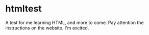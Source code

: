 # htmltest
A test for me learning HTML, and more to come. Pay attention the instructions on the website. I'm excited.
